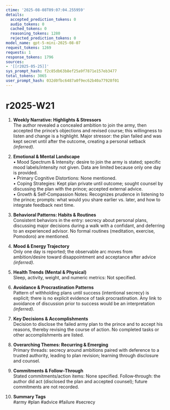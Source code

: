 ```yaml
---
ctime: '2025-08-08T09:07:04.255959'
details:
  accepted_prediction_tokens: 0
  audio_tokens: 0
  cached_tokens: 0
  reasoning_tokens: 1280
  rejected_prediction_tokens: 0
model_name: gpt-5-mini-2025-08-07
request_tokens: 1269
requests: 1
response_tokens: 1796
sources:
- '[[r2025-05-25]]'
sys_prompt_hash: f2c85db63b8ef25a9f7871e157eb3477
total_tokens: 3065
user_prompt_hash: 032d0fbc6487a0f9ec62b40a77928f01
---
```

# r2025-W21

1. **Weekly Narrative: Highlights & Stressors**  
The author revealed a concealed ambition to join the army, then accepted the prince’s objections and revised course; this willingness to listen and change is a highlight. Major stressor: the plan failed and was kept secret until after the outcome, creating a personal setback *(inferred)*.

2. **Emotional & Mental Landscape**  
• Mood Spectrum & Intensity: desire to join the army is stated; specific mood labels/intensity not given. Data are limited because only one day is provided.  
• Primary Cognitive Distortions: None mentioned.  
• Coping Strategies: Kept plan private until outcome; sought counsel by discussing the plan with the prince; accepted external advice.  
• Growth & Self‑Compassion Notes: Recognizes prudence in listening to the prince; prompts: what would you share earlier vs. later, and how to integrate feedback next time.

3. **Behavioral Patterns: Habits & Routines**  
Consistent behaviors in the entry: secrecy about personal plans, discussing major decisions during a walk with a confidant, and deferring to an experienced advisor. No formal routines (meditation, exercise, Pomodoro) are mentioned.

4. **Mood & Energy Trajectory**  
Only one day is reported; the observable arc moves from ambition/desire toward disappointment and acceptance after advice *(inferred)*.

5. **Health Trends (Mental & Physical)**  
Sleep, activity, weight, and numeric metrics: Not specified.

6. **Avoidance & Procrastination Patterns**  
Pattern of withholding plans until success (intentional secrecy) is explicit; there is no explicit evidence of task procrastination. Any link to avoidance of discussion prior to success would be an interpretation *(inferred)*.

7. **Key Decisions & Accomplishments**  
Decision to disclose the failed army plan to the prince and to accept his reasons, thereby revising the course of action. No completed tasks or other accomplishments are listed.

8. **Overarching Themes: Recurring & Emerging**  
Primary threads: secrecy around ambitions paired with deference to a trusted authority, leading to plan revision; learning through disclosure and counsel.

9. **Commitments & Follow‑Through**  
Stated commitments/action items: None specified. Follow‑through: the author did act (disclosed the plan and accepted counsel); future commitments are not recorded.

10. **Summary Tags**  
#army #plan #advice #failure #secrecy